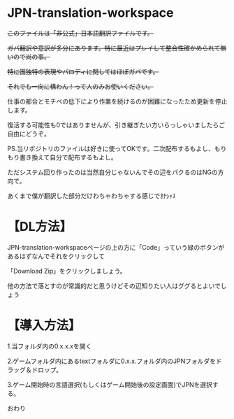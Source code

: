 # JPN-translation-workspace

~~このファイルは「非公式」日本語翻訳ファイルです。~~

~~ガバ翻訳や意訳が多分にあります。特に最近はプレイして整合性確かめられて無いので尚の事。~~

~~特に国独特の表現やパロディに関してはほぼガバです。~~

~~それでも一向に構わん！って人のみお使いください。~~

仕事の都合とモチベの低下により作業を続けるのが困難になったため更新を停止します。

復活する可能性も0ではありませんが、引き継ぎたい方いらっしゃいましたらご自由にどうぞ。

PS.当リポジトリのファイルは好きに使ってOKです。二次配布するもよし、もりもり書き換えて自分で配布するもよし。

ただシステム回り作ったのは当然自分じゃないんでその辺をパクるのはNGの方向で。

あくまで僕が翻訳した部分だけわちゃわちゃする感じでｵﾅｼｬｽ

##

# 【DL方法】
JPN-translation-workspaceページの上の方に「Code」っていう緑のボタンがあるはずなんでそれをクリックして

「Download Zip」をクリックしましょう。

他の方法で落とすのが常識的だと思うけどその辺知りたい人はググるとよいでしょう

##

# 【導入方法】
1.当フォルダ内の0.x.x.xを開く

2.ゲームフォルダ内にあるtextフォルダに0.x.x.フォルダ内のJPNフォルダをドラッグ＆ドロップ。

3.ゲーム開始時の言語選択(もしくはゲーム開始後の設定画面)でJPNを選択する。

おわり

##
